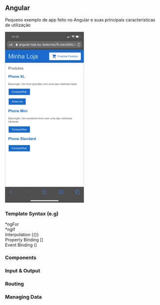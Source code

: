 ## Angular
Pequeno exemplo de app feito no Angular e suas principais características de utilização

![](screenshot_animated.GIF)

### Template Syntax (e.g)

*ngFor<br>
*ngIf<br>
Interpolation {{}}<br>
Property Binding []<br>
Event Binding ()<br>

### Components

### Input & Output

### Routing

### Managing Data
